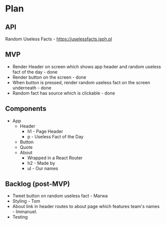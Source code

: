 # Plan

## API

Random Useless Facts - https://uselessfacts.jsph.pl

## MVP

- Render Header on screen which shows app header and random useless fact of the day - done
- Render button on the screen - done
- When button is pressed, render random useless fact on the screen underneath - done
- Random fact has source which is clickable - done

## Components

- App
  - Header
    - h1 - Page Header
    - p - Useless Fact of the Day
  - Button
  - Quote
  - About
    - Wrapped in a React Router
    - h2 - Made by
    - ul - Our names

## Backlog (post-MVP)

- Tweet button on random useless fact - Marwa
- Styling - Tom
- About link in header routes to about page which features team's names - Immanuel.
- Testing
